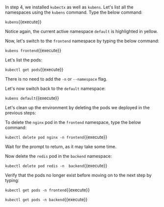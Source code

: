 In step 4, we installed `kubectx` as well as `kubens`. Let's list all the namespaces using the `kubens` command. Type the below command:

`kubens`{{execute}}

Notice again, the current active namespace `default` is highlighted in yellow.

Now, let's switch to the `frontend` namespace by typing the below command:

`kubens frontend`{{execute}}

Let's list the pods:

`kubectl get pods`{{execute}}

There is no need to add the `-n` or `--namespace` flag.

Let's now switch back to the `default` namespace:

`kubens default`{{execute}}

 Let's clean up the environment by deleting the pods we deployed in the previous steps:

To delete the `nginx` pod in the `frontend` namespace, type the below command:

`kubectl delete pod nginx -n frontend`{{execute}}

Wait for the prompt to return, as it may take some time.

Now delete the `redis` pod in the `backend` namespace:

`kubectl delete pod redis -n  backend`{{execute}}

Verify that the pods no longer exist before moving on to the next step by typing:

`kubectl get pods -n frontend`{{execute}}

`kubectl get pods -n backend`{{execute}}
